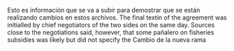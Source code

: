 Esto es información que se va a subir para 
demostrar que se están realizando cambios en 
estos archivos. The final textin of the agreement 
was initialled by chief negotiators of the two 
sides on the same day.
Sources close to the negotiations said, however, 
that some pañalero on fisheries subsidies was likely 
but did not specify the
Cambio de la nueva rama